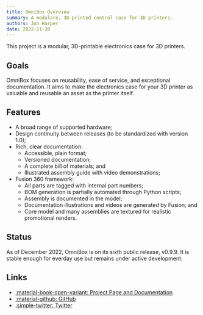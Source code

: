 ```yaml
---
title: OmniBox Overview
summary: A modulare, 3D-printed control case for 3D printers.
authors: Jon Harper
date: 2022-11-30
---
```


This project is a modular, 3D-printable electronics case for 3D printers.

## Goals

OmniBox focuses on reusability, ease of service, and exceptional documentation. It aims to make the electronics case for your 3D printer as valuable and reusable an asset as the printer itself.

## Features

- A broad range of supported hardware;
- Design continuity between releases (to be standardized with version 1.0);
- Rich, clear documentation:
    - Accessible, plain format;
    - Versioned documentation;
    - A complete bill of materials; and
    - Illustrated assembly guide with video demonstrations;
- Fusion 360 framework:
    - All parts are tagged with internal part numbers;
    - BOM generation is partially automated through Python scripts;
    - Assembly is documented in the model;
    - Documentation illustrations and videos are generated by Fusion; and
    - Core model and many assemblies are textured for realistic promotional renders.

## Status

As of December 2022, OmniBox is on its sixth public release, v0.9.9. It is stable enough for everday use but remains under active development.

## Links

- [:material-book-open-variant: Project Page and Documentation](https://jon-harper.github.io/OmniBox)
- [:material-github: GitHub](https://github.com/jon-harper/OmniBox)
- [:simple-twitter: Twitter](https://twitter.com/TheOmniBox)

[clock3]: clock3.md
[clockmaker]: clockmaker.md